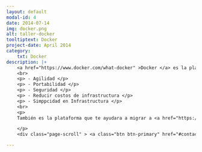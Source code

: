 ```yaml
---
layout: default
modal-id: 4
date: 2014-07-14
img: docker.png
alt: taller-docker
tooltiptext: Docker
project-date: April 2014
category:
    txt: Docker
description: |+
    <a href="https://www.docker.com/what-docker" >Docker </a> es la plataforma para aplicaciones del futuro, con contenedores Docker podras obtener algunas de estas caracterísiticas a tus equipos de desarrollo y operaciones:
    <br>
    <p> - Agilidad </p>
    <p> - Portabilidad </p>
    <p> - Seguridad </p>
    <p> - Reducir costos de infrastructura </p>
    <p> - Simppcidad en Infrastructura </p>
    <br>
    <p>
    También es la plataforma que te ayudara a migrar a <a href="https://www.redhat.com/es/topics/microservices" > Microservicios </a>, Mejorar tu proceso actual de Integración Continua y Entrega Continua, 3 de los aspectos más importantes hacia <a href="https://www.docker.com/sites/default/files/WP_Docker%20and%20the%203%20ways%20devops.pdf"> Devops </a>

    </p>
    <div class="page-scroll" > <a class="btn btn-primary" href="#contact" data-dismiss="modal" data-target="#" > Contáctanos </a></div>

---
```

